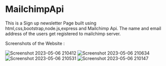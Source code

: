 # MailchimpApi
This is a Sign up newsletter Page built using html,css,bootstrap,node.js,express and Mailchimp Api.
The name and email address of the users get registered to mailchimp server.

Screenshots of the Website :

![Screenshot 2023-05-06 210412](https://user-images.githubusercontent.com/98303189/236635808-e0059460-cb40-4d1b-a206-9f168f435ff0.png)
![Screenshot 2023-05-06 210634](https://user-images.githubusercontent.com/98303189/236635822-2b98c087-f554-4dba-a1e2-4a8599cbf79e.png)
![Screenshot 2023-05-06 210531](https://user-images.githubusercontent.com/98303189/236635824-de43ddf1-081e-429a-a33a-f427b8629485.png)
![Screenshot 2023-05-06 210147](https://user-images.githubusercontent.com/98303189/236635828-56e7eaf9-fe45-4375-8e0e-c5c2c82ee1d1.png)
